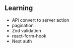 ## Learning
- APi convert to server action
- pagination
- Zod validation
- react-form-hook
- Next auth